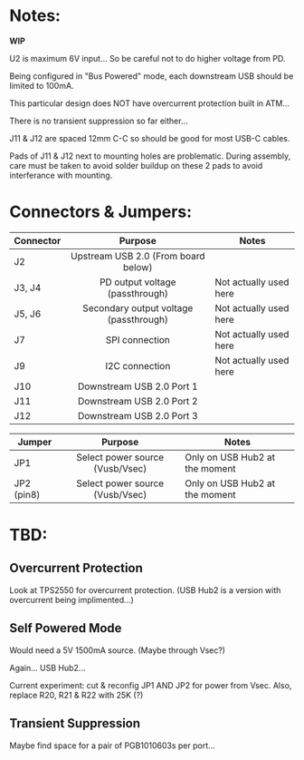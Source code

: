 # Notes:

**WIP**

U2 is maximum 6V input...  So be careful not to do higher voltage from PD.

Being configured in "Bus Powered" mode, each downstream USB should be limited to 100mA.

This particular design does NOT have overcurrent protection built in ATM...

There is no transient suppression so far either...

J11 & J12 are spaced 12mm C-C so should be good for most USB-C cables.

Pads of J11 & J12 next to mounting holes are problematic. During assembly, care must be taken to avoid solder buildup on these 2 pads to avoid interferance with mounting.

# Connectors & Jumpers:

| Connector  | Purpose                                | Notes                                      |
| ---------- |:--------------------------------------:| -------------------------------------------|
| J2         | Upstream USB 2.0 (From board below)    |                                            |
| J3, J4     | PD output voltage (passthrough)        | Not actually used here                     |
| J5, J6     | Secondary output voltage (passthrough) | Not actually used here                     |
| J7         | SPI connection                         | Not actually used here                     |
| J9         | I2C connection                         | Not actually used here                     |
| J10        | Downstream USB 2.0 Port 1              |                                            |
| J11        | Downstream USB 2.0 Port 2              |                                            |
| J12        | Downstream USB 2.0 Port 3              |                                            |

| Jumper     | Purpose                                | Notes                                      |
| ---------- |:--------------------------------------:| -------------------------------------------|
| JP1        | Select power source (Vusb/Vsec)        | Only on USB Hub2 at the moment             |
| JP2 (pin8) | Select power source (Vusb/Vsec)        | Only on USB Hub2 at the moment             |

# TBD:

## Overcurrent Protection
Look at TPS2550 for overcurrent protection. (USB Hub2 is a version with overcurrent being implimented...)

## Self Powered Mode
Would need a 5V 1500mA source. (Maybe through Vsec?)

Again... USB Hub2...

Current experiment:  cut & reconfig JP1 AND JP2 for power from Vsec.  Also, replace R20, R21 & R22 with 25K (?)

## Transient Suppression
Maybe find space for a pair of PGB1010603s per port...
